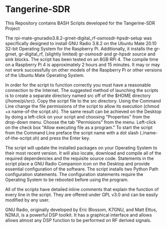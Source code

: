 # Tangerine-SDR



This Repository contains BASH Scripts developed for the Tangerine-SDR Project

The rpi-mate-gnuradio3.8.2-grnet-digital_rf-osmosdr-hpsdr-setup was specifically designed to install GNU Radio 3.8.2 on the Ubuntu Mate 20.10 32-bit Operating System for the Raspberry Pi.  Additionally, it installs the gr-grnet, gr-digital_rf, (slightly limited) gr-osmosdr and gr-hpsdr source and sink blocks. The script has been tested on an 8GB RPi 4. The compile time on a Raspberry Pi 4 is approximately 2 hours and 15 minutes. It may or may not work successfully on other models of the Raspberry Pi or other versions of the Ubuntu Mate Operating System. 

In order for the script to function correctly you must have a reasonable connection to the Internet. The suggested method of launching the scripts is to create a separate directory named src off of the $HOME directory (/home/pi/src). Copy the script file to the src directory. Using the Command Line change the file permissions of the script to allow its execution (chmod +x name-of-the script.sh). The same result can be achieved on the Desktop by doing a left-click on your script and choosing "Properties" from the drop-down menu. Choose the tab "Permisions" from the menu. Left-click on the check box "Allow executing file as a program." To start the script from the Command Line preface the script name with a dot slash (./name-of-the-script.sh) and press the Enter key.  

The script will update the installed packages on your Operating System to their most recent version. It will also locate, download and compile all of the required dependencies and the requisite source code. Statements in the script place a GNU Radio Companion icon on the Desktop and provide essential configuration of the software. The script installs two Python Path configuration statements. The configuration statements require the Operating System to be rebooted before using the program.

All of the scripts have detailed inline comments that explain the function of every line in the script. They are offered under GPL v3.0 and can be easily modified by any user. 

GNU Radio, originally developed by Eric Blossom, K7GNU, and Matt Ettus, N2MJI, is a powerful DSP toolkit. It has a graphical interface and allows allows almost any DSP function to be performed on RF derived signals. 


